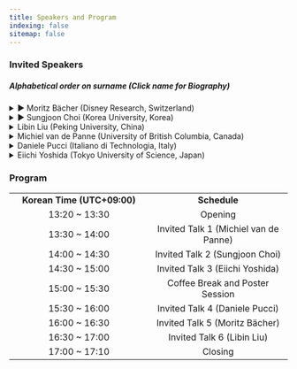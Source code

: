 ```yaml
---
title: Speakers and Program
indexing: false
sitemap: false
---
```

### Invited Speakers

##### Alphabetical order on surname (Click name for Biography)

<Details>
<summary>► Moritz Bächer (Disney Research, Switzerland)</summary>
<table width="100%">
  <tr>
    <td width="25%"> <img src="../assets/images/moritz_baecher.jpeg" alt= "" width="300" style="vertical-align: left;"></td>
    <td width="5%"></td>
    <td width="70%" style="vertical-align: left; font-size: 75%;"> 
 Moritz Bächer is the Associate Lab Director of Disney Research at Walt Disney Imagineering, where he leads a strategic program focusing on the development of novel model- and learning-based tools for the design and control of believable robotic characters. His core expertise is the optimal design and control of both soft and rigid systems, using a combination of differentiable simulation and reinforcement learning. Prior to joining Disney, he received his Ph.D. from the Harvard School of Engineering and Applied Sciences and his master’s degree from ETH Zurich.
  </td>
  </tr>
</table>
</Details>

<Details>
<summary>► Sungjoon Choi (Korea University, Korea)</summary>
<table width="100%">
  <tr>
    <td width="25%"> <img src="../assets/images/sungjoon_choi.jpeg" alt= "" width="300" style="vertical-align: left;"></td>
    <td width="5%"></td>
    <td width="70%" style="vertical-align: left; font-size: 75%;"> 
 Sungjoon Choi is presently an assistant professor at Korea University in the Department of Artificial Intelligence. He received Ph.D. in Electrical and Computer Engineering from Seoul National University (2018) and a B.S. degree in Electrical Engineering and Computer Science from Seoul National University (2012). Dr. Choi was a postdoc at Disney Research  Los Angeles, focussing on applying machine learning methods in robotics. Before joining Disney Research, he was a research scientist at Kakao Brain in Korea. His research interests include sample-efficient reinforcement learning and human-robot interaction, and received Best Conference Paper Finalist Award at the 2016 IEEE International Conference on Robotics and Automation (ICRA). 
  </td>
  </tr>
</table>
</Details>

<Details>
<summary>Libin Liu (Peking University, China)</summary>
Biography
</Details>

<Details>
<summary>Michiel van de Panne (University of British Columbia, Canada)</summary>
Biography
</Details>

<Details>
<summary>Daniele Pucci (Italiano di Technologia, Italy)</summary>
Biography
</Details>

<Details>
<summary>Eiichi Yoshida (Tokyo University of Science, Japan)</summary>
Biography
</Details>

### Program 
<table width="100%">
  <tr>
    <td width="30%" style="text-align: center; vertical-align: left;"> <b>Korean Time (UTC+09:00)</b></td>
    <td width="70%" style="text-align: center; vertical-align: left;"> <b>Schedule</b></td>
  </tr>  
  <tr>
    <td width="30%" style="text-align: center; vertical-align: left;"> 13:20 ~ 13:30 </td>
    <td width="70%" style="text-align: center; vertical-align: left;"> Opening </td>
  </tr> 
  <tr>
    <td width="30%" style="text-align: center; vertical-align: left;"> 13:30 ~ 14:00 </td>
    <td width="70%" style="text-align: center; vertical-align: left;"> 
    Invited Talk 1 (Michiel van de Panne) 
    </td>
  </tr> 
  <tr>
    <td width="30%" style="text-align: center; vertical-align: left;"> 14:00 ~ 14:30 </td>
    <td width="70%" style="text-align: center; vertical-align: left;"> Invited Talk 2 (Sungjoon Choi) </td>
  </tr> 
  <tr>
    <td width="30%" style="text-align: center; vertical-align: left;"> 14:30 ~ 15:00 </td>
    <td width="70%" style="text-align: center; vertical-align: left;"> Invited Talk 3 (Eiichi Yoshida) </td>
  </tr>
  <tr>
    <td width="30%" style="text-align: center; vertical-align: left;"> 15:00 ~ 15:30 </td>
    <td width="70%" style="text-align: center; vertical-align: left;"> Coffee Break and Poster Session </td>
  </tr>
  <tr>
    <td width="30%" style="text-align: center; vertical-align: left;"> 15:30 ~ 16:00 </td>
    <td width="70%" style="text-align: center; vertical-align: left;"> Invited Talk 4 (Daniele Pucci) </td>
  </tr>
  <tr>
    <td width="30%" style="text-align: center; vertical-align: left;"> 16:00 ~ 16:30 </td>
    <td width="70%" style="text-align: center; vertical-align: left;"> Invited Talk 5 (Moritz Bächer) </td>
  </tr>
  <tr>
    <td width="30%" style="text-align: center; vertical-align: left;"> 16:30 ~ 17:00 </td>
    <td width="70%" style="text-align: center; vertical-align: left;"> Invited Talk 6 (Libin Liu) </td>
  </tr>
  <tr>
    <td width="50%" style="text-align: center; vertical-align: left;"> 17:00 ~ 17:10 </td>
    <td width="50%" style="text-align: center; vertical-align: left;"> Closing </td>
  </tr>
</table>
